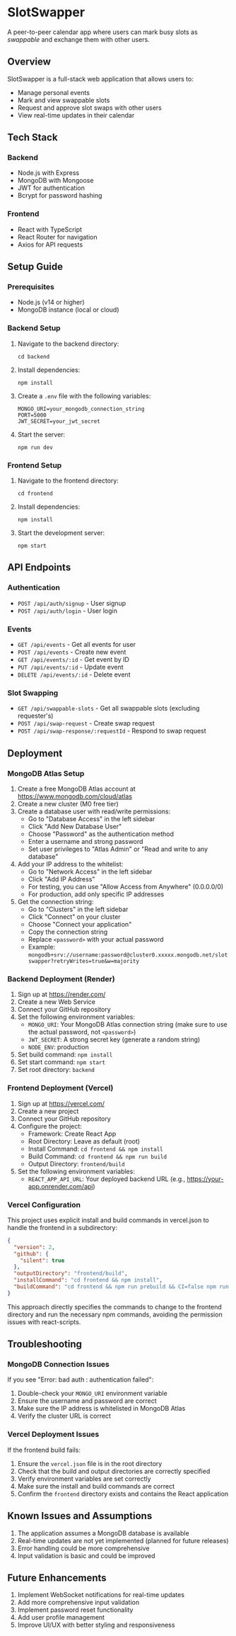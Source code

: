 # SlotSwapper

A peer-to-peer calendar app where users can mark busy slots as *swappable* and exchange them with other users.

## Overview

SlotSwapper is a full-stack web application that allows users to:
- Manage personal events
- Mark and view swappable slots
- Request and approve slot swaps with other users
- View real-time updates in their calendar

## Tech Stack

### Backend
- Node.js with Express
- MongoDB with Mongoose
- JWT for authentication
- Bcrypt for password hashing

### Frontend
- React with TypeScript
- React Router for navigation
- Axios for API requests

## Setup Guide

### Prerequisites
- Node.js (v14 or higher)
- MongoDB instance (local or cloud)

### Backend Setup
1. Navigate to the backend directory:
   ```
   cd backend
   ```

2. Install dependencies:
   ```
   npm install
   ```

3. Create a `.env` file with the following variables:
   ```
   MONGO_URI=your_mongodb_connection_string
   PORT=5000
   JWT_SECRET=your_jwt_secret
   ```

4. Start the server:
   ```
   npm run dev
   ```

### Frontend Setup
1. Navigate to the frontend directory:
   ```
   cd frontend
   ```

2. Install dependencies:
   ```
   npm install
   ```

3. Start the development server:
   ```
   npm start
   ```

## API Endpoints

### Authentication
- `POST /api/auth/signup` - User signup
- `POST /api/auth/login` - User login

### Events
- `GET /api/events` - Get all events for user
- `POST /api/events` - Create new event
- `GET /api/events/:id` - Get event by ID
- `PUT /api/events/:id` - Update event
- `DELETE /api/events/:id` - Delete event

### Slot Swapping
- `GET /api/swappable-slots` - Get all swappable slots (excluding requester's)
- `POST /api/swap-request` - Create swap request
- `POST /api/swap-response/:requestId` - Respond to swap request

## Deployment

### MongoDB Atlas Setup
1. Create a free MongoDB Atlas account at https://www.mongodb.com/cloud/atlas
2. Create a new cluster (M0 free tier)
3. Create a database user with read/write permissions:
   - Go to "Database Access" in the left sidebar
   - Click "Add New Database User"
   - Choose "Password" as the authentication method
   - Enter a username and strong password
   - Set user privileges to "Atlas Admin" or "Read and write to any database"
4. Add your IP address to the whitelist:
   - Go to "Network Access" in the left sidebar
   - Click "Add IP Address"
   - For testing, you can use "Allow Access from Anywhere" (0.0.0.0/0)
   - For production, add only specific IP addresses
5. Get the connection string:
   - Go to "Clusters" in the left sidebar
   - Click "Connect" on your cluster
   - Choose "Connect your application"
   - Copy the connection string
   - Replace `<password>` with your actual password
   - Example: `mongodb+srv://username:password@cluster0.xxxxx.mongodb.net/slotswapper?retryWrites=true&w=majority`

### Backend Deployment (Render)
1. Sign up at https://render.com/
2. Create a new Web Service
3. Connect your GitHub repository
4. Set the following environment variables:
   - `MONGO_URI`: Your MongoDB Atlas connection string (make sure to use the actual password, not `<password>`)
   - `JWT_SECRET`: A strong secret key (generate a random string)
   - `NODE_ENV`: production
5. Set build command: `npm install`
6. Set start command: `npm start`
7. Set root directory: `backend`

### Frontend Deployment (Vercel)
1. Sign up at https://vercel.com/
2. Create a new project
3. Connect your GitHub repository
4. Configure the project:
   - Framework: Create React App
   - Root Directory: Leave as default (root)
   - Install Command: `cd frontend && npm install`
   - Build Command: `cd frontend && npm run build`
   - Output Directory: `frontend/build`
5. Set the following environment variables:
   - `REACT_APP_API_URL`: Your deployed backend URL (e.g., https://your-app.onrender.com/api)

### Vercel Configuration
This project uses explicit install and build commands in vercel.json to handle the frontend in a subdirectory:

```json
{
  "version": 2,
  "github": {
    "silent": true
  },
  "outputDirectory": "frontend/build",
  "installCommand": "cd frontend && npm install",
  "buildCommand": "cd frontend && npm run prebuild && CI=false npm run build"
}
```

This approach directly specifies the commands to change to the frontend directory and run the necessary npm commands, avoiding the permission issues with react-scripts.

## Troubleshooting

### MongoDB Connection Issues
If you see "Error: bad auth : authentication failed":
1. Double-check your `MONGO_URI` environment variable
2. Ensure the username and password are correct
3. Make sure the IP address is whitelisted in MongoDB Atlas
4. Verify the cluster URL is correct

### Vercel Deployment Issues
If the frontend build fails:
1. Ensure the `vercel.json` file is in the root directory
2. Check that the build and output directories are correctly specified
3. Verify environment variables are set correctly
4. Make sure the install and build commands are correct
5. Confirm the `frontend` directory exists and contains the React application

## Known Issues and Assumptions

1. The application assumes a MongoDB database is available
2. Real-time updates are not yet implemented (planned for future releases)
3. Error handling could be more comprehensive
4. Input validation is basic and could be improved

## Future Enhancements

1. Implement WebSocket notifications for real-time updates
2. Add more comprehensive input validation
3. Implement password reset functionality
4. Add user profile management
5. Improve UI/UX with better styling and responsiveness